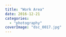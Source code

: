 ```yaml
---
title: "Work Area"
date: 2016-12-21
categories: 
  - "photography"
coverImage: "dsc_0017.jpg"
---
```



